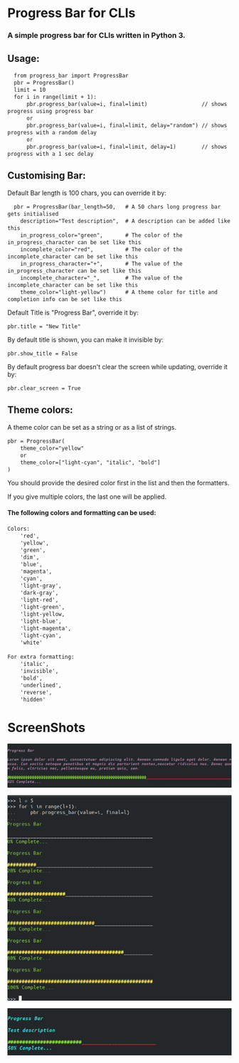 # Progress Bar for CLIs

### A simple progress bar for CLIs written in Python 3.

## Usage:
```
  from progress_bar import ProgressBar
  pbr = ProgressBar()
  limit = 10
  for i in range(limit + 1):
      pbr.progress_bar(value=i, final=limit)                 // shows progress using progress bar
      or
      pbr.progress_bar(value=i, final=limit, delay="random") // shows progress with a random delay
      or
      pbr.progress_bar(value=i, final=limit, delay=1)        // shows progress with a 1 sec delay
```
## Customising Bar:
Default Bar length is 100 chars, you can override it by:
```
  pbr = ProgressBar(bar_length=50,   # A 50 chars long progress bar gets initialised
    description="Test description",  # A description can be added like this
    in_progress_color="green",       # The color of the in_progress_character can be set like this
    incomplete_color="red",          # The color of the incomplete_character can be set like this
    in_progress_character="+",       # The value of the in_progress_character can be set like this
    incomplete_character="_",        # The value of the incomplete_character can be set like this
    theme_color="light-yellow")      # A theme color for title and completion info can be set like this
```
Default Title is "Progress Bar", override it by:
  ```
  pbr.title = "New Title"
  ```

By default title is shown, you can make it invisible by:
  ```
  pbr.show_title = False
  ```

By default progress bar doesn't clear the screen while updating, override it by:
  ```
  pbr.clear_screen = True
  ```
## Theme colors:
A theme color can be set as a string or as a list of strings.
```
pbr = ProgressBar(
    theme_color="yellow"
    or
    theme_color=["light-cyan", "italic", "bold"]
)
```
You should provide the desired color first in the list and then the formatters.

If you give multiple colors, the last one will be applied.

#### The following colors and formatting can be used:
```
Colors:
    'red',
    'yellow',
    'green',
    'dim',
    'blue',
    'magenta',
    'cyan',
    'light-gray',
    'dark-gray',
    'light-red',
    'light-green',
    'light-yellow,
    'light-blue',
    'light-magenta',
    'light-cyan',
    'white'

For extra formatting:
    'italic',
    'invisible',
    'bold',
    'underlined',
    'reverse',
    'hidden'
```
# ScreenShots
![progress_bar3](https://raw.githubusercontent.com/nobin97/progress_bar_cli/master/imgs/progress_bar3.png)

![progress_bar1](https://raw.githubusercontent.com/nobin97/progress_bar_cli/master/imgs/progress_bar1.png)

![progress_bar2](https://raw.githubusercontent.com/nobin97/progress_bar_cli/master/imgs/progress_bar2.png)
